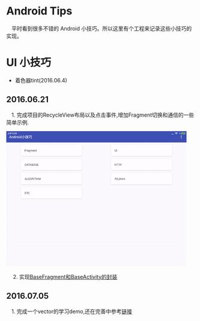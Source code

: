 # Android Tips

&emsp;平时看到很多不错的 Android 小技巧。所以这里有个工程来记录这些小技巧的实现。

# UI 小技巧

* 着色器tint(2016.06.4)

## 2016.06.21

&emsp;1. 完成项目的RecycleView布局以及点击事件,增加Fragment切换和通信的一些简单示例.

![](image/fragment.gif)

&emsp; 2. 实现[BaseFragment和BaseActivity的封装](http://blog.csdn.net/tyk0910/article/details/51355026)

## 2016.07.05

&emsp;1. 完成一个vector的学习demo,还在完善中参考[链接](http://www.jianshu.com/p/e3614e7abc03)